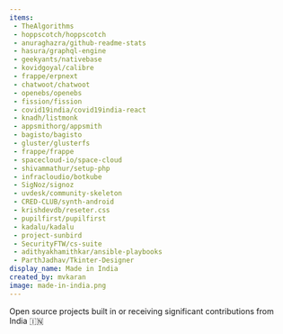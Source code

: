 ```yaml
---
items:
 - TheAlgorithms
 - hoppscotch/hoppscotch
 - anuraghazra/github-readme-stats
 - hasura/graphql-engine
 - geekyants/nativebase
 - kovidgoyal/calibre
 - frappe/erpnext
 - chatwoot/chatwoot
 - openebs/openebs  
 - fission/fission
 - covid19india/covid19india-react
 - knadh/listmonk
 - appsmithorg/appsmith
 - bagisto/bagisto
 - gluster/glusterfs
 - frappe/frappe
 - spacecloud-io/space-cloud
 - shivammathur/setup-php
 - infracloudio/botkube
 - SigNoz/signoz
 - uvdesk/community-skeleton
 - CRED-CLUB/synth-android
 - krishdevdb/reseter.css
 - pupilfirst/pupilfirst
 - kadalu/kadalu
 - project-sunbird
 - SecurityFTW/cs-suite
 - adithyakhamithkar/ansible-playbooks
 - ParthJadhav/Tkinter-Designer
display_name: Made in India
created_by: mvkaran
image: made-in-india.png
---
```

Open source projects built in or receiving significant contributions from India :india:
